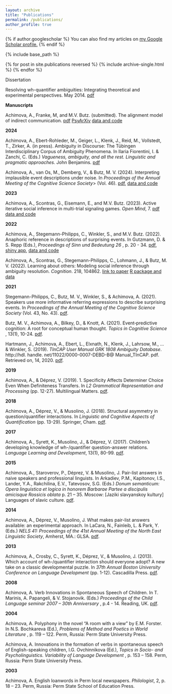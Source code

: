 ```yaml
---
layout: archive
title: "Publications"
permalink: /publications/
author_profile: true
---
```


{% if author.googlescholar %}
  You can also find my articles on <u><a href="{{author.googlescholar}}">my Google Scholar profile</a>.</u>
{% endif %}

{% include base_path %}

{% for post in site.publications reversed %}
  {% include archive-single.html %}
{% endfor %}

Dissertation

Resolving wh-quantifier ambiguities: Integrating theoretical and experimental perspectives. May 2014.
<a href="http://asya-achimova.github.io/files/Achimova_Dissertation_2014.pdf">pdf</a>

**Manuscripts**

Achimova, A., Franke, M, and M.V. Butz. (submitted). The alignment model of indirect communication.
<a href="http://asya-achimova.github.io/files/2024_Indirectness_Achimova_Franke_Butz.pdf">pdf</a>
<a href="https://psyarxiv.com/26j3t/">PsyArXiv</a>
<a href="https://tinyurl.com/indirectnessPaper">data and code</a>

**2024**

Achimova, A., Ebert-Rohleder, M., Geiger, L., Klenk, J., Reid, M., Vollstedt, T., Zirker, A. (in press). Ambiguity in Discourse: The Tübingen Interdisciplinary Corpus of  Ambiguity Phenomena. In Ilaria Fiorentini, I. & Zanchi, C. (Eds.) <i>Vagueness, ambiguity, and all the rest. Linguistic and pragmatic approaches</i>. John Benjamins.
<a href="http://asya-achimova.github.io/files/2024_Achimova_et_al_tincap.pdf">pdf</a>

Achimova, A., van Os, M., Demberg, V., & Butz, M. V. (2024). Interpreting implausible event descriptions under noise. In <i>Proceedings of the Annual Meeting of the Cognitive Science Society</i>> (Vol. 46).
<a href="http://asya-achimova.github.io/files/2024_CogSci_Achimova_et_al_Referring_expressions.pdf">pdf</a>, 
<a href="https://osf.io/rb35e/?view_only=171008361d7b4a2ba182aad774fcd9c9">data and code</a>

**2023**

Achimova, A., Scontras, G., Eisemann, E., and M.V. Butz. (2023). Active iterative social inference in multi-trial signaling games. <i>Open Mind</i>, 7.
<a href="http://asya-achimova.github.io/files/2023_Achimova_et_al_Active_social_inference.pdf">pdf</a>
<a href="https://osf.io/yn4wd/?view_only=a723e0e89688475ea022cf59d2e3e9df">data and code</a>


**2022**

Achimova, A., Stegemann-Philipps, C., Winkler, S., and M.V. Butz. (2022). Anaphoric reference in descriptions of surprising events. In Gutzmann, D. & S. Repp (Eds.), <i>Proceedings of Sinn und Bedeutung 26 </i>, p. 20 - 34. <a href="http://asya-achimova.github.io/files/2022_Achimova_et_al_Anaphoric_reference.pdf">pdf</a>, 
<a href="https://cognitivemodeling.shinyapps.io/shinyanaphor/">shiny app</a>,
<a href="https://osf.io/u43jn/?view_only=1aec01b2249c419eb59af0d448d68dbb">data and code</a>



Achimova, A., Scontras, G., Stegemann-Philipps, C., Lohmann, J., & Butz, M. V. (2022). Learning about others: Modeling social inference through ambiguity resolution. <i>Cognition</i>. 218, 104862. <a href="https://www.sciencedirect.com/science/article/abs/pii/S0010027721002833">link to paper</a>
<a href="https://github.com/CognitiveModeling/priorinference">R package and data</a>


**2021**

Stegemann-Philipps, C., Butz, M. V., Winkler, S., & Achimova, A. (2021). Speakers use more informative referring expressions to describe surprising events. In <i>Proceedings of the Annual Meeting of the Cognitive Science Society </i> (Vol. 43, No. 43). <a href="http://asya-achimova.github.io/files/2021_Stegemann_et_al_Referring_expressions.pdf">pdf</a>.

Butz, M. V., Achimova, A., Bilkey, D., & Knott, A. (2021). Event‐predictive cognition: A root for conceptual human thought. <i>Topics in Cognitive Science </i>, 13(1), 10-24. 
<a href="http://asya-achimova.github.io/files/2021_Butz_et_al_Event-predictive_cognition.pdf">pdf</a>.

Hartmann, J., Achimova, A., Ebert, L., Elxnath, N., Klenk, J., Lahrsow, M., ... & Winkler, S. (2019). <i>TInCAP User Manual GRK 1808 Ambiguity Database</i>. http://hdl. handle. net/11022/0000-0007-DEBD-B@ Manual_TInCAP. pdf. Retrieved on, 14, 2020. <a href="http://asya-achimova.github.io/files/2021_TInCAP_Manual.pdf">pdf</a>.

**2019**

Achimova, A., & Déprez, V. (2019). 1. Specificity Affects Determiner Choice Even When Definiteness Transfers. In <i>L2 Grammatical Representation and Processing </i> (pp. 12-27). Multilingual Matters. <a href="http://asya-achimova.github.io/files/2019_Achimova_Deprez_Specificity.pdf">pdf</a>.

**2018**

Achimova, A., Déprez, V., & Musolino, J. (2018). Structural asymmetry in question/quantifier interactions. In <i>Linguistic and Cognitive Aspects of Quantification </i> (pp. 13-29). Springer, Cham.  <a href="http://asya-achimova.github.io/files/2018_Achimova_et_al_Structural_asymmetry.pdf">pdf</a>.

**2017**

Achimova, A., Syrett, K., Musolino, J., & Déprez, V. (2017). Children’s developing knowledge of wh-/quantifier question-answer relations. <i>Language Learning and Development</i>, 13(1), 80-99. <a href="http://asya-achimova.github.io/files/2017_Achimova_et_al_Childrens_developing_knowledge.pdf">pdf</a>.

**2015**

Achimova, A., Staroverov, P., Déprez, V. & Musolino, J. Pair-list answers in naive speakers and professional linguists. In Arkadiev, P.M., Kapitonov, I.S., Lander, Y.A., Rakchilina, E.V., Tatevosov, S.G. (Eds.) <i> Donum semanticum: Opera linguistica et logica in honorem Barbarae Partee a discipulis amicisque Rossicis oblata </i> p. 21 – 35. Moscow: [Jaziki slavyanskoy kultury] Languages of slavic culture. <a href="http://asya-achimova.github.io/files/2015_Achimova_et_al_Naive_speakers_professional_linguists.pdf">pdf</a>.

**2014**

Achimova, A., Déprez, V., Musolino, J. What makes pair-list answers available: an experimental approach. In LaCara, N., Fainleib, L. & Park, Y. (Eds.) <i>NELS 41: Proceedings of the 41st Annual Meeting of the North East Linguistic Society</i>, Amherst, MA.: GLSA. <a href="http://asya-achimova.github.io/files/2014_Achimova_et_al_What_makes_pair-list_answers_available.pdf">pdf</a>.
 
**2013**

Achimova, A., Crosby, C., Syrett, K., Déprez, V., & Musolino, J. (2013). Which account of wh-/quantifier interaction should everyone adopt? A new take on a classic developmental puzzle. In <i>37th Annual Boston University Conference on Language Development</i> (pp. 1-12). Cascadilla Press. <a href="http://asya-achimova.github.io/files/2013_Achimova_et_al_Which_account_wh_quantifier.pdf">pdf</a>.




**2008**

Achimova, A. Verb Innovations in Spontaneous Speech of Children. In T. Marinis, A. Papangeli, & V. Stojanovik. (Eds.) <i>Proceedings of the Child Language seminar 2007 – 30th Anniversary </i>, p.4 - 14. Reading, UK. <a href="http://asya-achimova.github.io/files/2008_Achimova_Verb_innovations.pdf">pdf</a>.

**2004**

Achimova, A. Polyphony in the novel “A room with a view” by E.M. Forster. In N.S. Bochkareva (Ed.), <i>Problems of Method and Poetics in World Literature </i>, p. 119 – 122. Perm, Russia: Perm State University Press.

Achimova, A. Innovations in the formation of verbs in spontaneous speech of English-speaking children, I.G. Ovchinnikova (Ed.), <i> Topics in Socio- and Psycholinguistics. Variability of Language Development </i>, p. 153 – 158. Perm, Russia: Perm State University Press.

**2003**

Achimova, A. English loanwords in Perm local newspapers. <i>Philologist</i>, 2, p. 18 – 23. Perm, Russia: Perm State School of Education Press.

